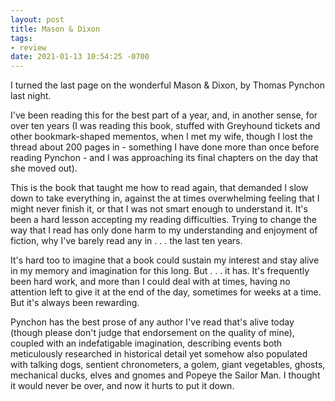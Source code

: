 ```yaml
---
layout: post
title: Mason & Dixon
tags:
- review
date: 2021-01-13 10:54:25 -0700
---
```


I turned the last page on the wonderful Mason & Dixon, by Thomas Pynchon last night.

I've been reading this for the best part of a year, and, in another sense, for over ten years (I was reading this book, stuffed with Greyhound tickets and other bookmark-shaped mementos, when I met my wife, though I lost the thread about 200 pages in - something I have done more than once before reading Pynchon - and I was approaching its final chapters on the day that she moved out).

This is the book that taught me how to read again, that demanded I slow down to take everything in, against the at times overwhelming feeling that I might never finish it, or that I was not smart enough to understand it. It's been a hard lesson accepting my reading difficulties. Trying to change the way that I read has only done harm to my understanding and enjoyment of fiction, why I've barely read any in . . . the last ten years.

It's hard too to imagine that a book could sustain my interest and stay alive in my memory and imagination for this long. But . . . it has. It's frequently been hard work, and more than I could deal with at times, having no attention left to give it at the end of the day, sometimes for weeks at a time. But it's always been rewarding.

Pynchon has the best prose of any author I've read that's alive today (though please don't judge that endorsement on the quality of mine), coupled with an indefatigable imagination, describing events both meticulously researched in historical detail yet somehow also populated with talking dogs, sentient chronometers, a golem, giant vegetables, ghosts, mechanical ducks, elves and gnomes and Popeye the Sailor Man. I thought it would never be over, and now it hurts to put it down.
